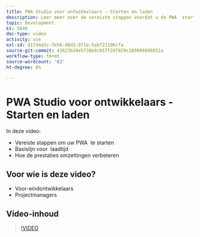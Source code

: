 ```yaml
---
title: PWA Studio voor ontwikkelaars - Starten en laden
description: Leer meer over de vereiste stappen voordat u de PWA ​ start, de basislijn voor ​ laadtijd en hoe de prestaties de conversies verbeteren.
topic: Development
kt: 5646
doc-type: video
activity: use
exl-id: d1744a5c-7e56-48d3-971e-5abf21196cfa
source-git-commit: 42622b18e5738e8cb57f247029c189884698851a
workflow-type: tm+mt
source-wordcount: '62'
ht-degree: 0%

---
```


# PWA Studio voor ontwikkelaars - Starten en laden

In deze video:

- Vereiste stappen om uw PWA &#x200B; te starten
- Basislijn voor &#x200B; laadtijd
- Hoe de prestaties omzettingen verbeteren

## Voor wie is deze video?

- Voor-eindontwikkelaars
- Projectmanagers

## Video-inhoud

>[!VIDEO](https://video.tv.adobe.com/v/35717?quality=12&learn=on)
